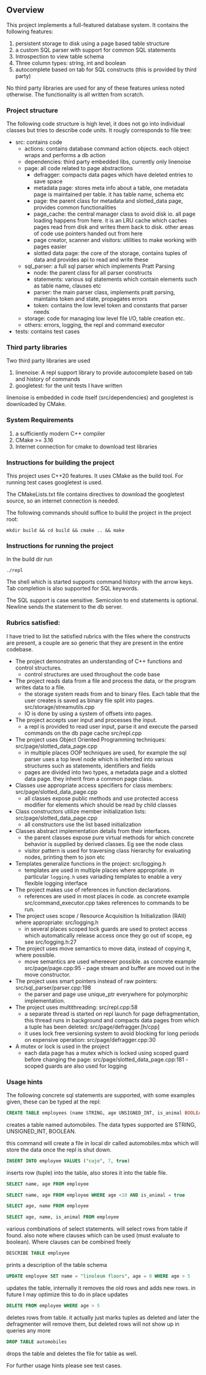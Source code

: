 ## Overview

This project implements a full-featured database system. It contains the following features:

1. persistent storage to disk using a page based table structure
2. a custom SQL parser with support for common SQL statements
3. Introspection to view table schema
4. Three column types: string, int and boolean
5. autocomplete based on tab for SQL constructs (this is provided by third party)

No third party libraries are used for any of these features unless noted otherwise. The functionality is all written from scratch.

### Project structure

The following code structure is high level, it does not go into individual classes but tries to describe code units. 
It rougly corresponds to file tree:

* src: contains code
  * actions: contains database command action objects. each object wraps and performs a db action
  * dependencies: third party embedded libs, currently only linenoise
  * page: all code related to page abstractions
    * defragger: compacts data pages which have deleted entries to save space
    * metadata page: stores meta info about a table, one metadata page is maintained per table. it has table name, schema etc
    * page: the parent class for metadata and slotted_data page, provides common functionalities
    * page_cache: the central manager class to avoid disk io. all page loading happens from here. it is an LRU cache which caches pages read from disk and writes them back to disk. other areas of code use pointers handed out from here
    * page creator, scanner and visitors: utilities to make working with pages easier
    * slotted data page: the core of the storage, contains tuples of data and provides api to read and write these
  * sql_parser: a full sql parser which implements Pratt Parsing
    * node: the parent class for all parser constructs
    * statements: various sql statements which contain elements such as table name, clauses etc
    * parser: the main parser class, implements pratt parsing, maintains token and state, propagates errors
    * token: contains the low level token and constants that parser needs
  * storage: code for managing low level file I/O, table creation etc.
  * others: errors, logging, the repl and command executor
* tests: contains test cases

### Third party libraries

Two third party libraries are used

1. linenoise: A repl support library to provide autocomplete based on tab and history of commands
2. googletest: for the unit tests I have written

linenoise is embedded in code itself (src/dependencies) and googletest is downloaded by CMake.

### System Requirements

1. a sufficiently modern C++ compiler
2. CMake >= 3.16
3. Internet connection for cmake to download test libraries

### Instructions for building the project

This project uses C++20 features. It uses CMake as the build tool. For running test cases googletest is used.

The CMakeLists.txt file contains directives to download the googletest source, so an internet connection is needed.

The following commands should suffice to build the project in the project root: 

```shell
mkdir build && cd build && cmake .. && make
```

### Instructions for running the project

In the build dir run 

```shell
./repl
```

The shell which is started supports command history with the arrow keys. Tab completion is also supported for SQL keywords.

The SQL support is case sensitive. Semicolon to end statements is optional. Newline sends the statement to the db server.


### Rubrics satisfied:

I have tried to list the satisfied rubrics with the files where the constructs are present, a couple are so generic that they are present in the entire codebase.

* The project demonstrates an understanding of C++ functions and control structures.
  * control structures are used throughout the code base
* The project reads data from a file and process the data, or the program writes data to a file.
  * the storage system reads from and to binary files. Each table that the user creates is saved as binary file split into pages. src/storage/streamutils.cpp 
  * IO is done by using a system of offsets into pages. 
* The project accepts user input and processes the input. 
  * a repl is provided to read user input, parse it and execute the parsed commands on the db page cache src/repl.cpp
* The project uses Object Oriented Programming techniques: src/page/slotted_data_page.cpp
  * in multiple places OOP techniques are used, for example the sql parser uses a top level node which is inherited into various structures such as statements, identifiers and fields
  * pages are divided into two types, a metadata page and a slotted data page. they inherit from a common page class.
* Classes use appropriate access specifiers for class members: src/page/slotted_data_page.cpp
  * all classes expose public methods and use protected access modifier for elements which should be read by child classes
* Class constructors utilize member initialization lists: src/page/slotted_data_page.cpp
  * all constructors use the list based initialization
* Classes abstract implementation details from their interfaces.
  * the parent classes expose pure virtual methods for which concrete behavior is supplied by derived classes. Eg see the node class
  * visitor pattern is used for traversing class hierarchy for evaluating nodes, printing them to json etc
* Templates generalize functions in the project: src/logging.h
  * templates are used in multiple places where appropriate. in particular `logging.h` uses variading templates to enable a very flexible logging interface
* The project makes use of references in function declarations.
  * references are used in most places in code. as concrete example src/command_executor.cpp takes references to commands to be run.
* The project uses scope / Resource Acquisition Is Initialization (RAII) where appropriate: src/logging.h
  * in several places scoped lock guards are used to protect access which automatically release access once they go out of scope, eg see src/logging.h:27
* The project uses move semantics to move data, instead of copying it, where possible.
  * move semantics are used whereever possible. as concrete example src/page/page.cpp:95 - page stream and buffer are moved out in the move constructor.
* The project uses smart pointers instead of raw pointers: src/sql_parser/parser.cpp:198
  * the parser and page use unique_ptr everywhere for polymorphic implementation.
* The project uses multithreading: src/repl.cpp:58
  * a separate thread is started on repl launch for page defragmentation, this thread runs in background and compacts data pages from which a tuple has been deleted: src/page/defragger.[h/cpp]
  * it uses lock free versioning system to avoid blocking for long periods on expensive operation: src/page/defragger.cpp:30
* A mutex or lock is used in the project
  * each data page has a mutex which is locked using scoped guard before changing the page: src/page/slotted_data_page.cpp:181 - scoped guards are also used for logging



### Usage hints

The following concrete sql statements are supported, with some examples given, these can be typed at the repl:

```sql
CREATE TABLE employees (name STRING, age UNSIGNED_INT, is_animal BOOLEAN)
```

creates a table named automobiles. The data types supported are STRING, UNSIGNED_INT, BOOLEAN.

this command will create a file in local dir called automobiles.mbx which will store the data once the repl is shut down.

```sql
INSERT INTO employee VALUES ("cujo", 7, true)
```

inserts row (tuple) into the table, also stores it into the table file.

```sql
SELECT name, age FROM employee

SELECT name, age FROM employee WHERE age <10 AND is_animal = true

SELECT age, name FROM employee

SELECT age, name, is_animal FROM employee
```

various combinations of select statements. will select rows from table if found. also note where
clauses which can be used (must evaluate to boolean). Where clauses can be combined freely

```sql
DESCRIBE TABLE employee
```

prints a description of the table schema

```sql
UPDATE employee SET name = "linoleum floors", age = 0 WHERE age > 5
```

updates the table, internally it removes the old rows and adds new rows. in future I may optimize this to do in place updates

```sql
DELETE FROM employee WHERE age > 5
```

deletes rows from table. it actually just marks tuples as deleted and later the defragmenter will remove them,
but deleted rows will not show up in queries any more

```sql
DROP TABLE automobiles
```

drops the table and deletes the file for table as well.


For further usage hints please see test cases.

